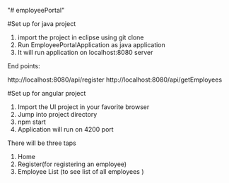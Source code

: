 "# employeePortal" 

#Set up for java project

1. import the project in eclipse using git clone
2. Run EmployeePortalApplication as java application
3. It will run application on localhost:8080 server


End points:

http://localhost:8080/api/register
http://localhost:8080/api/getEmployees



#Set up for angular project

1. Import the UI project in your favorite browser
2. Jump into project directory
3. npm start
4. Application will run on 4200 port


There will be three taps
1. Home
2. Register(for registering an employee)
3. Employee List (to see list of all employees
)
